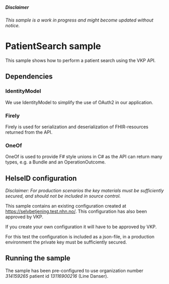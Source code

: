 ﻿##### Disclaimer
*This sample is a work in progress and might become updated without notice.*

# PatientSearch sample
This sample shows how to perform a patient search using the VKP API. 

## Dependencies
### IdentityModel
We use IdentityModel to simplify the use of OAuth2 in our application.
### Firely
Firely is used for serialization and deserialization of FHIR-resources returned from the API.
### OneOf
OneOf is used to provide F# style unions in C# as the API can return many types, 
e.g. a Bundle and an OperationOutcome. 

## HelseID configuration
*Disclaimer: For production scenarios the key materials must be sufficiently secured, 
and should not be included in source control.*

This sample contains an existing configuration created at https://selvbetjening.test.nhn.no/.
This configuration has also been approved by VKP.

If you create your own configuration it will have to be approved by VKP.

For this test the configuration is included as a json-file, 
in a production environment the private key must be sufficiently secured.

## Running the sample
The sample has been pre-configured to use organization number *314159265* patient id *13116900216* (Line Danser).
